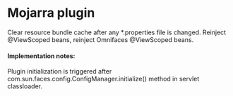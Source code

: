Mojarra plugin
==================
Clear resource bundle cache after any *.properties file is changed.
Reinject @ViewScoped beans, reinject Omnifaces @ViewScoped beans.

#### Implementation notes:
Plugin initialization is triggered after com.sun.faces.config.ConfigManager.initialize() method in servlet classloader.
